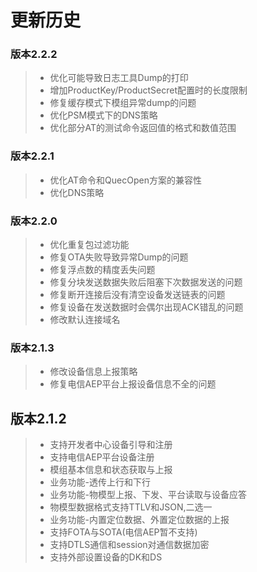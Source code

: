 # 更新历史

### 版本2.2.2
>* 优化可能导致日志工具Dump的打印
>* 增加ProductKey/ProductSecret配置时的长度限制
>* 修复缓存模式下模组异常dump的问题
>* 优化PSM模式下的DNS策略
>* 优化部分AT的测试命令返回值的格式和数值范围

### 版本2.2.1
>* 优化AT命令和QuecOpen方案的兼容性
>* 优化DNS策略

### 版本2.2.0
>* 优化重复包过滤功能
>* 修复OTA失败导致异常Dump的问题
>* 修复浮点数的精度丢失问题
>* 修复分块发送数据失败后阻塞下次数据发送的问题
>* 修复断开连接后没有清空设备发送链表的问题
>* 修复设备在发送数据时会偶尔出现ACK错乱的问题
>* 修改默认连接域名

### 版本2.1.3
>* 修改设备信息上报策略
>* 修复电信AEP平台上报设备信息不全的问题


## __版本2.1.2__
>* 支持开发者中心设备引导和注册 
>* 支持电信AEP平台设备注册 
>* 模组基本信息和状态获取与上报 
>* 业务功能-透传上行和下行 
>* 业务功能-物模型上报、下发、平台读取与设备应答 
>* 物模型数据格式支持TTLV和JSON,二选一 
>* 业务功能-内置定位数据、外置定位数据的上报 
>* 支持FOTA与SOTA(电信AEP暂不支持) 
>* 支持DTLS通信和session对通信数据加密 
>* 支持外部设置设备的DK和DS
